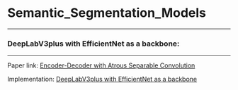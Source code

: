 # Semantic_Segmentation_Models
-----------------------------------

### DeepLabV3plus with EfficientNet as a backbone: 
-------------------------------------------------------
Paper link: [Encoder-Decoder with Atrous Separable Convolution](https://arxiv.org/pdf/1802.02611.pdf)

Implementation: [DeepLabV3plus with EfficientNet as a backbone](https://github.com/tshr-d-dragon/Semantic_Segmentation_Models/blob/main/DeepLabV3plus_EfficientNet.py)

